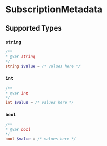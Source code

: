 # SubscriptionMetadata


## Supported Types

### `string`

```php
/**
* @var string
*/
string $value = /* values here */
```

### `int`

```php
/**
* @var int
*/
int $value = /* values here */
```

### `bool`

```php
/**
* @var bool
*/
bool $value = /* values here */
```

